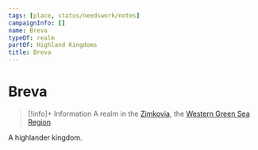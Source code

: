 ```yaml
---
tags: [place, status/needswork/notes]
campaignInfo: []
name: Breva
typeOf: realm
partOf: Highland Kingdoms
title: Breva
---
```


# Breva
>[!info]+ Information
> A realm in the [Zimkovia](<./zimkovia.md>), the [Western Green Sea Region](<../../western-green-sea/western-green-sea-region.md>)

A highlander kingdom.





